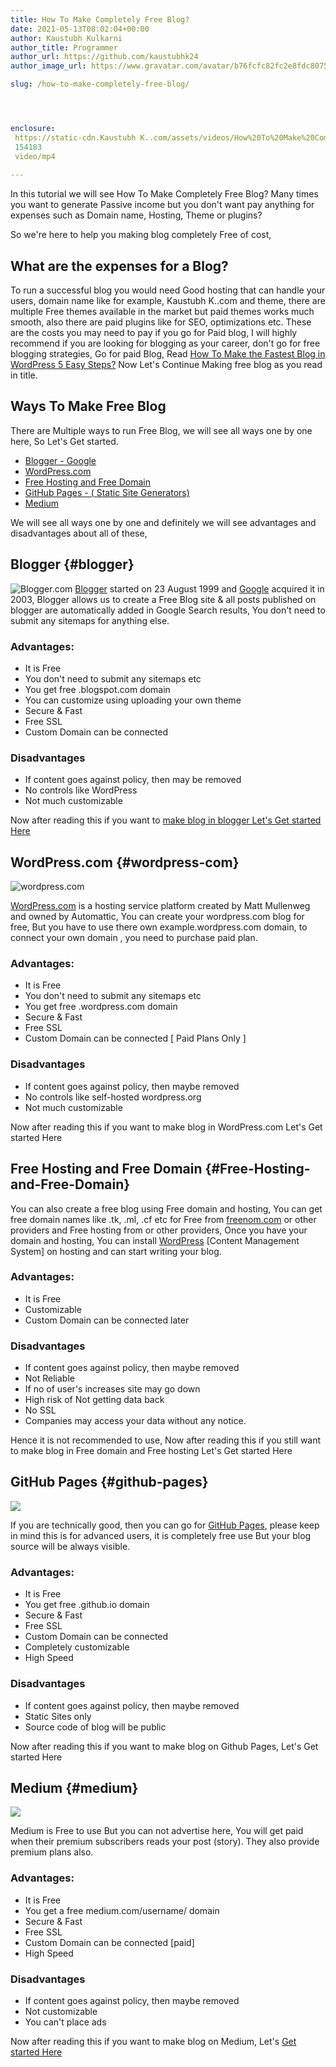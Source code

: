 ```yaml
---
title: How To Make Completely Free Blog?
date: 2021-05-13T08:02:04+00:00
author: Kaustubh Kulkarni
author_title: Programmer
author_url: https://github.com/kaustubhk24
author_image_url: https://www.gravatar.com/avatar/b76fcfc82fc2e8fdc8075636f1735f61?s=200

slug: /how-to-make-completely-free-blog/




enclosure:
 https://static-cdn.Kaustubh K..com/assets/videos/How%20To%20Make%20Completely%20Free%20Blog.mp4
 154183
 video/mp4
 
---
```

In this tutorial we will see How To Make Completely Free Blog? Many times you want to generate Passive income but you don't want pay anything for expenses such as Domain name, Hosting, Theme or plugins?

So we're here to help you making blog completely Free of cost,

## What are the expenses for a Blog?

To run a successful blog you would need Good hosting that can handle your users, domain name like for example, Kaustubh K..com and theme, there are multiple Free themes available in the market but paid themes works much smooth, also there are paid plugins like for SEO, optimizations etc. These are the costs you may need to pay if you go for Paid blog, I will highly recommend if you are looking for blogging as your career, don't go for free blogging strategies, Go for paid Blog, Read [How To Make the Fastest Blog in WordPress 5 Easy Steps?](https://blog.kaustubh.codes/how-to-make-fastest-blog-in-wordpress/) Now Let's Continue Making free blog as you read in title.

## Ways To Make Free Blog

There are Multiple ways to run Free Blog, we will see all ways one by one here, So Let's Get started.

 * [Blogger - Google](#blogger)
 * [WordPress.com](#wordpress-com)
 * [Free Hosting and Free Domain](#Free-Hosting-and-Free-Domain) 
 * [GitHub Pages - ( Static Site Generators)](#github-pages)
 * [Medium](#medium)

We will see all ways one by one and definitely we will see advantages and disadvantages about all of these,

## Blogger {#blogger}
![Blogger.com](https://1.bp.blogspot.com/-04CGx2qKYkk/YJoGIWZuMiI/AAAAAAAAhIk/qqEqDYCdc6UOdzEkZYwQw7vetYAWl3OZwCLcBGAsYHQ/s320/1_LwMPmY-mmlrghW5zbBDh1Q.png)
[Blogger](https://www.blogger.com/) started on 23 August 1999 and [Google](https://www.Google.com/) acquired it in 2003, Blogger allows us to create a Free Blog site & all posts published on blogger are automatically added in Google Search results, You don't need to submit any sitemaps for anything else.

### Advantages:

 * It is Free
 * You don't need to submit any sitemaps etc
 * You get free .blogspot.com domain
 * You can customize using uploading your own theme
 * Secure & Fast
 * Free SSL
 * Custom Domain can be connected

### Disadvantages

 * If content goes against policy, then may be removed
 * No controls like WordPress
 * Not much customizable

Now after reading this if you want to [make blog in blogger Let's Get started Here](https://blog.kaustubh.codes/complete-guide-to-free-blogger-blog/)



## WordPress.com {#wordpress-com}

![wordpress.com](https://lh3.googleusercontent.com/-9H9bgesOuqs/YJoGhWQ9IoI/AAAAAAAAhIs/3SyWAtlUdl0S1kKrPoD9AO0Eg4t3qF2FwCLcBGAsYHQ/509474-wordpress.com.png) 

[WordPress.com](https://wordpress.com) is a hosting service platform created by Matt Mullenweg and owned by Automattic, You can create your wordpress.com blog for free, But you have to use there own example.wordpress.com domain, to connect your own domain , you need to purchase paid plan.

### Advantages:

 * It is Free
 * You don't need to submit any sitemaps etc
 * You get free .wordpress.com domain
 * Secure & Fast
 * Free SSL
 * Custom Domain can be connected [ Paid Plans Only ]

### Disadvantages

 * If content goes against policy, then maybe removed
 * No controls like self-hosted wordpress.org
 * Not much customizable

Now after reading this if you want to make blog in WordPress.com Let's Get started Here

## Free Hosting and Free Domain {#Free-Hosting-and-Free-Domain}

You can also create a free blog using Free domain and hosting, You can get free domain names like .tk, .ml, .cf etc for Free from [freenom.com](http://freenom.com/) or other providers and Free hosting from  or other providers, Once you have your domain and hosting, You can install [WordPress](https://wordpress.org) [Content Management System] on hosting and can start writing your blog.

### Advantages:

 * It is Free
 * Customizable
 * Custom Domain can be connected later

### Disadvantages

 * If content goes against policy, then maybe removed
 * Not Reliable
 * If no of user's increases site may go down
 * High risk of Not getting data back
 * No SSL 
 * Companies may access your data without any notice.

Hence it is not recommended to use, Now after reading this if you still want to make blog in Free domain and Free hosting Let's Get started Here

## GitHub Pages {#github-pages}
![](http://www.kaustubh.codes/imgs/wp-content/uploads/2021/05/1_UBPbXxCACLSygvXutPPGSA-1024x576.jpeg) 



If you are technically good, then you can go for [GitHub Pages](https://pages.github.com), please keep in mind this is for advanced users, it is completely free use But your blog source will be always visible.

### Advantages:

 * It is Free
 * You get free .github.io domain
 * Secure & Fast
 * Free SSL
 * Custom Domain can be connected 
 * Completely customizable
 * High Speed

### Disadvantages

 * If content goes against policy, then maybe removed
 * Static Sites only
 * Source code of blog will be public

Now after reading this if you want to make blog on Github Pages, Let's Get started Here

## Medium {#medium}
![](http://www.kaustubh.codes/imgs/wp-content/uploads/2021/05/1J-PcIDrkewUmwrTZuJIIJA-1600x800-1-1024x512.jpeg) 

Medium is Free to use But you can not advertise here, You will get paid when their premium subscribers reads your post (story). They also provide premium plans also.

### Advantages:

 * It is Free
 * You get a free medium.com/username/ domain
 * Secure & Fast
 * Free SSL
 * Custom Domain can be connected [paid]
 * High Speed

### Disadvantages

 * If content goes against policy, then maybe removed
 * Not customizable
 * You can't place ads

Now after reading this if you want to make blog on Medium, Let's [Get started Here](https://blog.kaustubh.codes/making-free-medium-blog/)